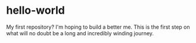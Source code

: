 # hello-world
My first repository? 
I'm hoping to build a better me. This is the first step on what will no doubt be a long and incredibly winding journey.

